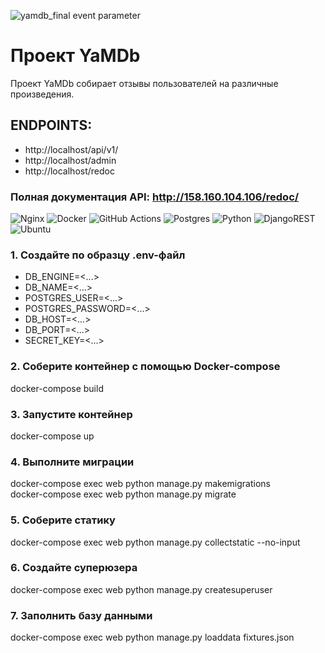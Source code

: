 ![yamdb_final event parameter](https://github.com/kubich13/yamdb_final/actions/workflows/yamdb_workflow.yml/badge.svg?event=push)

# Проект YaMDb

Проект YaMDb собирает отзывы пользователей на различные произведения.

## ENDPOINTS:

- http://localhost/api/v1/
- http://localhost/admin
- http://localhost/redoc

### Полная документация API: http://158.160.104.106/redoc/

![Nginx](https://img.shields.io/badge/nginx-%23009639.svg?style=for-the-badge&logo=nginx&logoColor=white)
![Docker](https://img.shields.io/badge/docker-%230db7ed.svg?style=for-the-badge&logo=docker&logoColor=white) ![GitHub Actions](https://img.shields.io/badge/github%20actions-%232671E5.svg?style=for-the-badge&logo=githubactions&logoColor=white) ![Postgres](https://img.shields.io/badge/postgres-%23316192.svg?style=for-the-badge&logo=postgresql&logoColor=white) ![Python](https://img.shields.io/badge/python-3670A0?style=for-the-badge&logo=python&logoColor=ffdd54) ![DjangoREST](https://img.shields.io/badge/DJANGO-REST-ff1709?style=for-the-badge&logo=django&logoColor=white&color=ff1709&labelColor=gray) ![Ubuntu](https://img.shields.io/badge/Ubuntu-E95420?style=for-the-badge&logo=ubuntu&logoColor=white)

### 1. Создайте по образцу .env-файл

- DB_ENGINE=<...>
- DB_NAME=<...>
- POSTGRES_USER=<...>
- POSTGRES_PASSWORD=<...>
- DB_HOST=<...>
- DB_PORT=<...>
- SECRET_KEY=<...>

### 2. Соберите контейнер с помощью Docker-compose
docker-compose build

### 3. Запустите контейнер
docker-compose up

### 4. Выполните миграции
docker-compose exec web python manage.py makemigrations  
docker-compose exec web python manage.py migrate 

### 5. Соберите статику
docker-compose exec web python manage.py collectstatic --no-input

### 6. Создайте суперюзера
docker-compose exec web python manage.py createsuperuser

### 7. Заполнить базу данными
docker-compose exec web python manage.py loaddata fixtures.json

